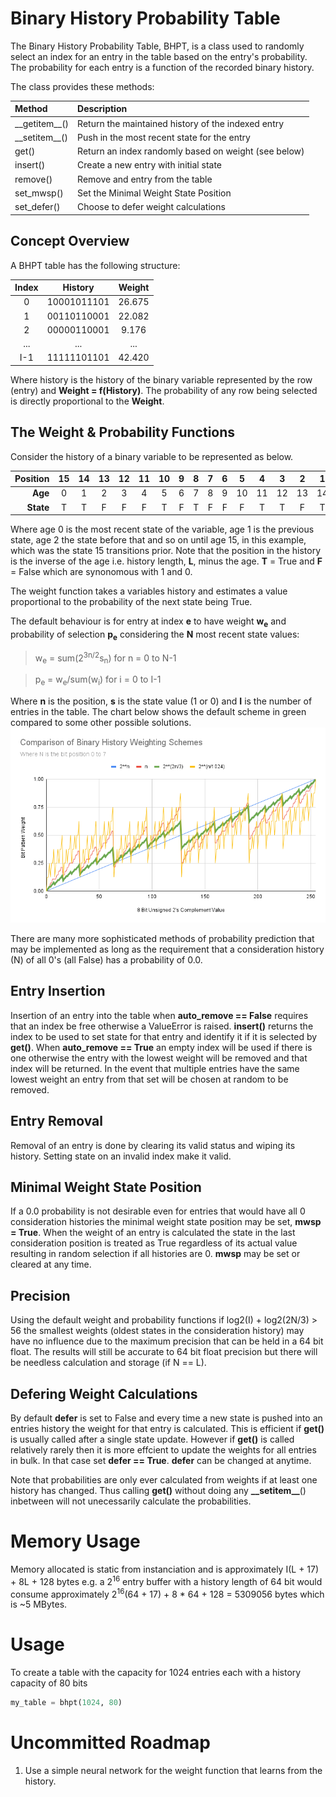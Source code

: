 # Binary History Probability Table

The Binary History Probability Table, BHPT, is a class used to randomly select an index for an entry in the table based on the entry's probability.
The probability for each entry is a function of the recorded binary history.

The class provides these methods:

| Method            | Description                                      
|:------------------|:-----------------------------------------------------|
| \_\_getitem\_\_() | Return the maintained history of the indexed entry   |
| \_\_setitem\_\_() | Push in the most recent state for the entry          |
| get()             | Return an index randomly based on weight (see below) |
| insert()          | Create a new entry with initial state                | 
| remove()          | Remove and entry from the table                      |
| set_mwsp()        | Set the Minimal Weight State Position                |
| set_defer()       | Choose to defer weight calculations                  |

## Concept Overview

A BHPT table has the following structure:

| **Index** | **History** | **Weight** |
|:---------:|:-----------:|:----------:|
| 0         | 10001011101 |    26.675  |
| 1         | 00110110001 |    22.082  |
| 2         | 00000110001 |     9.176  |
| ...       | ...         |    ...     |
| I-1       | 11111101101 |    42.420  |

Where history is the history of the binary variable represented by the row (entry) and **Weight = f(History)**.
The probability of any row being selected is directly proportional to the **Weight**.

## The Weight & Probability Functions

Consider the history of a binary variable to be represented as below.

| **Position** | 15 | 14 | 13 | 12 | 11 | 10 | 9 | 8 | 7 | 6 | 5  | 4  | 3  | 2  | 1  | 0  |
|-------------:|:--:|:--:|:--:|:--:|:--:|:--:|:-:|:-:|:-:|:-:|:--:|:--:|:--:|:--:|:--:|:--:| 
| **Age**      | 0  | 1  | 2  | 3  | 4  | 5  | 6 | 7 | 8 | 9 | 10 | 11 | 12 | 13 | 14 | 15 |
| **State**    | T  | T  | F  | F  | F  | T  | F | T | F | F | F  | T  | T  | F  | T  | T  |

Where age 0 is the most recent state of the variable, age 1 is the previous state, age 2 the state
before that and so on until age 15, in this example, which was the state 15 transitions prior. Note
that the position in the history is the inverse of the age i.e. history length, __L__, minus the age.
__T__ = True and __F__ = False which are synonomous with 1 and 0.

The weight function takes a variables history and estimates a value proportional to the probability
of the next state being True.

The default behaviour is for entry at index __e__ to have weight __w<sub>e</sub>__ and probability of
selection __p<sub>e</sub>__ considering the __N__ most recent state values:

> w<sub>e</sub> = sum(2<sup>3n/2</sup>s<sub>n</sub>) for n = 0 to N-1

> p<sub>e</sub> = w<sub>e</sub>/sum(w<sub>i</sub>) for i = 0  to I-1

Where __n__ is the position, __s__ is the state value (1 or 0) and __I__ is the number of entries in the
table. The chart below shows the default scheme in green compared to some other possible solutions.
![Chart comparing some basic alternatives to the default weighting function.](default_weight_function.png)

There are many more sophisticated methods of probability prediction that may be implemented as long as the
requirement that a consideration history (N) of all 0's (all False) has a probability of 0.0.

## Entry Insertion

Insertion of an entry into the table when __auto_remove == False__ requires that an index be free otherwise
a ValueError is raised. __insert()__ returns the index to be used to set state for that entry and identify it
if it is selected by __get()__. When __auto_remove == True__ an empty index will be used if there is one
otherwise the entry with the lowest weight will be removed
and that index will be returned. In the event that multiple entries have the same lowest weight an entry from
that set will be chosen at random to be removed.

## Entry Removal

Removal of an entry is done by clearing its valid status and wiping its history. Setting state on an invalid
index make it valid.

## Minimal Weight State Position

If a 0.0 probability is not desirable even for entries that would have all 0 consideration histories the minimal
weight state position may be set, __mwsp = True__. When the weight of an entry is calculated the state in the last
consideration position is treated as True regardless of its actual value resulting
in random selection if all histories are 0. __mwsp__ may be set or cleared at any time.

## Precision

Using the default weight and probability functions if log2(I) + log2(2N/3) > 56 the smallest weights (oldest states
in the consideration history) may have no influence due to the maximum precision that can be held in a 64 bit
float. The results will still be accurate to 64 bit float precision but there will be needless calculation and
storage (if N == L).

## Defering Weight Calculations

By default __defer__ is set to False and every time a new state is pushed into an entries history the
weight for that entry is calculated. This is efficient if __get()__ is usually called after a single
state update. However if __get()__ is called relatively rarely then it is more effcient to update
the weights for all entries in bulk. In that case set __defer == True__. __defer__ can be changed
at anytime.

Note that probabilities are only ever calculated from weights if at least one history has changed. Thus calling
__get()__ without doing any __\_\_setitem\_\___() inbetween will not unecessarily calculate the probabilities.

# Memory Usage

Memory allocated is static from instanciation and is approximately I(L + 17) + 8L + 128 bytes e.g. a 2<sup>16</sup> entry
buffer with a history length of 64 bit would consume approximately 2<sup>16</sup>(64 + 17) + 8 * 64 + 128 = 5309056 bytes
which is ~5 MBytes.

# Usage

To create a table with the capacity for 1024 entries each with a history capacity of 80 bits
```python
my_table = bhpt(1024, 80)
``` 

# Uncommitted Roadmap

1. Use a simple neural network for the weight function that learns from the history.

